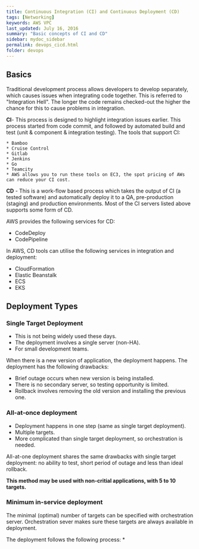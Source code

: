 ```yaml
---
title: Continuous Integration (CI) and Continuous Deployment (CD)
tags: [Networking]
keywords: AWS VPC
last_updated: July 16, 2016
summary: "Basic concepts of CI and CD"
sidebar: mydoc_sidebar
permalink: devops_cicd.html
folder: devops
---
```

## Basics
Traditional development process allows developers to develop separately, which causes issues when
integrating code together. This is referred to "Integration Hell". The longer the code remains checked-out
the higher the chance for this to cause problems in integration. 

**CI**- This process is designed to highlight integration issues earlier. This process started from code commit, and
    followed by automated build and test (unit & component & integration testing). The tools that support CI:
    
    * Bamboo
    * Cruise Control
    * Gitlab
    * Jenkins
    * Go
    * Teamcity
    * AWS allows you to run these tools on EC3, the spot pricing of AWs can reduce your CI cost.

**CD** - This is a work-flow based process which takes the output of CI (a tested software) and automatically
    deploy it to a QA, pre-production (staging) and production environments. Most of the CI servers 
    listed above supports some form of CD. 
    
AWS provides the following services for CD:

* CodeDeploy
* CodePipeline

In AWS, CD tools can utilise the following services in integration and deployment:

* CloudFormation
* Elastic Beanstalk
* ECS
* EKS

## Deployment Types
### Single Target Deployment
* This is not being widely used these days. 
* The deployment involves a single server (non-HA).
* For small development teams.

When there is a new version of application, the deployment happens. The deployment has the following drawbacks:
* Brief outage occurs when new version is being installed.
* There is no secondary server, so testing opportunity is limited. 
* Rollback involves removing the old version and installing the previous one. 

### All-at-once deployment
* Deployment happens in one step (same as single target deployment).
* Multiple targets.
* More complicated than single target deployment, so orchestration is needed. 

All-at-one deployment shares the same drawbacks with single target deployment: no ability to test, 
short period of outage and less than ideal rollback.

**This method may be used with non-critial applications, with 5 to 10 targets.**

### Minimum in-service deployment
The minimal (optimal) number of targets can be specified with orchestration server. Orchestration 
sever makes sure these targets are always available in deployment. 

The deployment follows the following process:
* 

